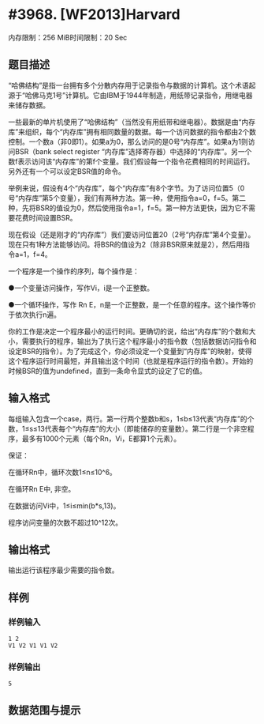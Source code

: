 # #3968. [WF2013]Harvard

内存限制：256 MiB时间限制：20 Sec

## 题目描述

&ldquo;哈佛结构&rdquo;是指一台拥有多个分散内存用于记录指令与数据的计算机。这个术语起源于&ldquo;哈佛马克1号&rdquo;计算机。它由IBM于1944年制造，用纸带记录指令，用继电器来储存数据。

一些最新的单片机使用了&ldquo;哈佛结构&rdquo;（当然没有用纸带和继电器）。数据是由&ldquo;内存库&rdquo;来组织，每个&ldquo;内存库&rdquo;拥有相同数量的数据。每一个访问数据的指令都由2个数控制。一个数a（非0即1）。如果a为0，那么访问的是0号&ldquo;内存库&rdquo;。如果a为1则访问BSR（bank select register &ldquo;内存库&rdquo;选择寄存器）中选择的&ldquo;内存库&rdquo;。另一个数f表示访问该&ldquo;内存库&rdquo;的第f个变量。我们假设每一个指令花费相同的时间运行。另外还有一个可以设定BSR值的命令。

举例来说，假设有4个&ldquo;内存库&rdquo;，每个&ldquo;内存库&rdquo;有8个字节。为了访问位置5（0号&ldquo;内存库&rdquo;第5个变量），我们有两种方法。第一种，使用指令a=0，f=5。第二种，先将BSR的值设为0，然后使用指令a=1，f=5。第一种方法更快，因为它不需要花费时间设置BSR。

现在假设（还是刚才的&ldquo;内存库&rdquo;）我们要访问位置20（2号&ldquo;内存库&rdquo;第4个变量）。现在只有1种方法能够访问。将BSR的值设为2（除非BSR原来就是2），然后用指令a=1，f=4。

一个程序是一个操作的序列，每个操作是：

●一个变量访问操作，写作Vi，i是一个正整数。

●一个循环操作，写作 Rn <program> E，n是一个正整数，<program>是一个任意的程序。这个操作等价于依次执行n遍<program>。

你的工作是决定一个程序最小的运行时间。更确切的说，给出&ldquo;内存库&rdquo;的个数和大小，需要执行的程序，输出为了执行这个程序最小的指令数（包括数据访问指令和设定BSR的指令）。为了完成这个，你必须设定一个变量到&ldquo;内存库&rdquo;的映射，使得这个程序运行时间最短，并且输出这个时间（也就是程序运行的指令数）。开始的时候BSR的值为undefined，直到一条命令显式的设定了它的值。

## 输入格式

每组输入包含一个case，两行。第一行两个整数b和s，1&le;b&le;13代表&ldquo;内存库&rdquo;的个数，1&le;s&le;13代表每个&ldquo;内存库&rdquo;的大小（即能储存的变量数）。第二行是一个非空程序，最多有1000个元素（每个Rn，Vi，E都算1个元素）。

保证：

在循环Rn中，循环次数1&le;n&le;10^6。

在循环Rn <program> E中, <program>非空。

在数据访问Vi中，1&le;i&le;min(b*s,13)。

程序访问变量的次数不超过10^12次。

## 输出格式

输出运行该程序最少需要的指令数。

## 样例

### 样例输入

    
    1 2
    V1 V2 V1 V1 V2
    
    

### 样例输出

    
    5
    

## 数据范围与提示
